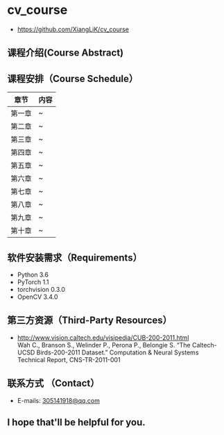 # cv_course
* https://github.com/XiangLiK/cv_course  
## 课程介绍(Course Abstract)

## 课程安排（Course Schedule）
| 章节 | 内容 |
|--|--|
| 第一章 | ~ |
| 第二章 | ~ |
| 第三章 | ~ |
| 第四章 | ~ |
| 第五章 | ~ |
| 第六章 | ~ |
| 第七章 | ~ |
| 第八章 | ~ |
| 第九章 | ~ |
| 第十章 | ~ |


## 软件安装需求（Requirements）

* Python 3.6  
* PyTorch 1.1
* torchvision 0.3.0
* OpenCV 3.4.0  

## 第三方资源（Third-Party Resources）  
* http://www.vision.caltech.edu/visipedia/CUB-200-2011.html  
  Wah C., Branson S., Welinder P., Perona P., Belongie S. “The Caltech-UCSD Birds-200-2011 Dataset.” Computation & Neural Systems Technical Report, CNS-TR-2011-001  



## 联系方式 （Contact）  
* E-mails: 305141918@qq.com  

## I hope that'll be helpful for you.  
